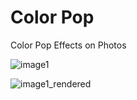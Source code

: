 # Color Pop
Color Pop Effects on Photos

![image1](https://ibb.co/enVNTd)

![image1_rendered](https://ibb.co/md6bMy)
